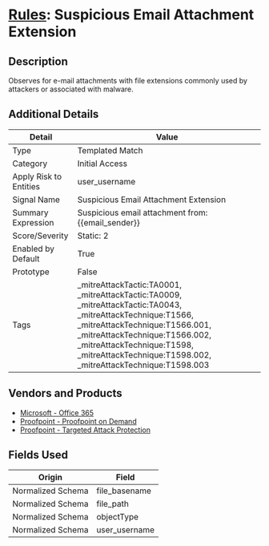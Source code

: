 # [Rules](README.md): Suspicious Email Attachment Extension

## Description
Observes for e-mail attachments with file extensions commonly used by attackers or associated with malware.

## Additional Details
|Detail|Value|
|----|----|
|Type|Templated Match|
|Category|Initial Access|
|Apply Risk to Entities|user_username|
|Signal Name|Suspicious Email Attachment Extension|
|Summary Expression|Suspicious email attachment from: {{email_sender}}|
|Score/Severity|Static: 2|
|Enabled by Default|True|
|Prototype|False|
|Tags|_mitreAttackTactic:TA0001, _mitreAttackTactic:TA0009, _mitreAttackTactic:TA0043, _mitreAttackTechnique:T1566, _mitreAttackTechnique:T1566.001, _mitreAttackTechnique:T1566.002, _mitreAttackTechnique:T1598, _mitreAttackTechnique:T1598.002, _mitreAttackTechnique:T1598.003|
## Vendors and Products
- [Microsoft - Office 365](../products/d3ed003d-5ddd-4c7a-bea5-63eae6311833.md)
- [Proofpoint - Proofpoint on Demand](../products/332856e9-3111-446f-8df7-e64694e4b9a1.md)
- [Proofpoint - Targeted Attack Protection](../products/de3d4b6b-36a3-4436-8bfc-0561ac95037e.md)


## Fields Used

|Origin|Field|
|----|----|
|Normalized Schema|file_basename|
|Normalized Schema|file_path|
|Normalized Schema|objectType|
|Normalized Schema|user_username|


